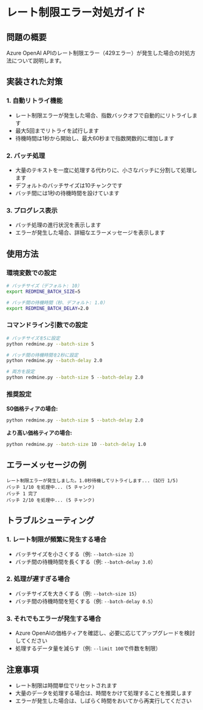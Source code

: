 # レート制限エラー対処ガイド

## 問題の概要

Azure OpenAI APIのレート制限エラー（429エラー）が発生した場合の対処方法について説明します。

## 実装された対策

### 1. 自動リトライ機能
- レート制限エラーが発生した場合、指数バックオフで自動的にリトライします
- 最大5回までリトライを試行します
- 待機時間は1秒から開始し、最大60秒まで指数関数的に増加します

### 2. バッチ処理
- 大量のテキストを一度に処理する代わりに、小さなバッチに分割して処理します
- デフォルトのバッチサイズは10チャンクです
- バッチ間には1秒の待機時間を設けています

### 3. プログレス表示
- バッチ処理の進行状況を表示します
- エラーが発生した場合、詳細なエラーメッセージを表示します

## 使用方法

### 環境変数での設定

```bash
# バッチサイズ（デフォルト: 10）
export REDMINE_BATCH_SIZE=5

# バッチ間の待機時間（秒、デフォルト: 1.0）
export REDMINE_BATCH_DELAY=2.0
```

### コマンドライン引数での設定

```bash
# バッチサイズを5に設定
python redmine.py --batch-size 5

# バッチ間の待機時間を2秒に設定
python redmine.py --batch-delay 2.0

# 両方を設定
python redmine.py --batch-size 5 --batch-delay 2.0
```

### 推奨設定

**S0価格ティアの場合:**
```bash
python redmine.py --batch-size 5 --batch-delay 2.0
```

**より高い価格ティアの場合:**
```bash
python redmine.py --batch-size 10 --batch-delay 1.0
```

## エラーメッセージの例

```
レート制限エラーが発生しました。1.0秒待機してリトライします... (試行 1/5)
バッチ 1/10 を処理中... (5 チャンク)
バッチ 1 完了
バッチ 2/10 を処理中... (5 チャンク)
```

## トラブルシューティング

### 1. レート制限が頻繁に発生する場合
- バッチサイズを小さくする（例: `--batch-size 3`）
- バッチ間の待機時間を長くする（例: `--batch-delay 3.0`）

### 2. 処理が遅すぎる場合
- バッチサイズを大きくする（例: `--batch-size 15`）
- バッチ間の待機時間を短くする（例: `--batch-delay 0.5`）

### 3. それでもエラーが発生する場合
- Azure OpenAIの価格ティアを確認し、必要に応じてアップグレードを検討してください
- 処理するデータ量を減らす（例: `--limit 100`で件数を制限）

## 注意事項

- レート制限は時間単位でリセットされます
- 大量のデータを処理する場合は、時間をかけて処理することを推奨します
- エラーが発生した場合は、しばらく時間をおいてから再実行してください
